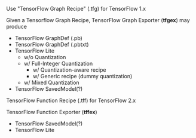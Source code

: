 Use "TensorFlow Graph Recipe" (.tfg) for TensorFlow 1.x

Given a Tensorflow Graph Recipe, TensorFlow Graph Exporter (**tfgex**) may produce
- TensorFlow GraphDef (.pb)
- TensorFlow GraphDef (.pbtxt)
- TensorFlow Lite
  - w/o Quantization
  - w/ Full-Integer Quantization
    - w/ Quantization-aware recipe
    - w/ Generic recipe (dummy quantization)
  - w/ Mixed Quantization
- TensorFlow SavedModel(?)

TensorFlow Function Recipe (.tff) for TensorFlow 2.x

TensorFlow Function Exporter (**tffex**)
- TensorFlow SavedModel(?)
- TensorFlow Lite
